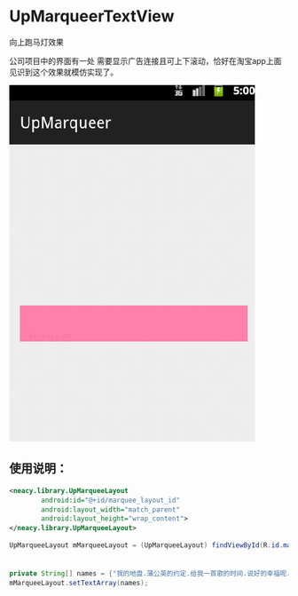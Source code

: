 # UpMarqueerTextView
向上跑马灯效果

公司项目中的界面有一处 需要显示广告连接且可上下滚动，恰好在淘宝app上面见识到这个效果就模仿实现了。

![图片效果](https://github.com/lipeng759581712/UpMarqueerTextView/blob/master/screenshot/UpMarqueeTextView.gif)


## 使用说明：
```xml
<neacy.library.UpMarqueeLayout
        android:id="@+id/marquee_layout_id"
        android:layout_width="match_parent"
        android:layout_height="wrap_content">
</neacy.library.UpMarqueeLayout>
```

```java
UpMarqueeLayout mMarqueeLayout = (UpMarqueeLayout) findViewById(R.id.marquee_layout_id);


private String[] names = {"我的地盘.蒲公英的约定.给我一首歌的时间.说好的幸福呢.......", "我的地盘", "蒲公英的约定", "给我一首歌的时间", "说好的幸福呢"};
mMarqueeLayout.setTextArray(names);
```
